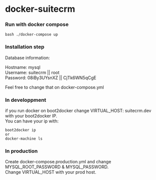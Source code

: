 # docker-suitecrm

### Run with docker compose

``bash
  ./docker-compose up
``
### Installation step

Database information:

Hostname: mysql  
Username: suitecrm  || root  
Password: 08iBy3UYsnXZ || CjTk6WN5qCgE

Feel free to change that on docker-compose.yml

### In developpment

if you run docker on boot2docker change VIRTUAL_HOST: suitecrm.dev with your boot2docker IP.  
You can have your ip with:
```
boot2docker ip
or
docker-machine ls
```

### In production 

Create docker-compose.production.yml and change MYSQL_ROOT_PASSWORD & MYSQL_PASSWORD.  
Change VIRTUAL_HOST with your prod host.


